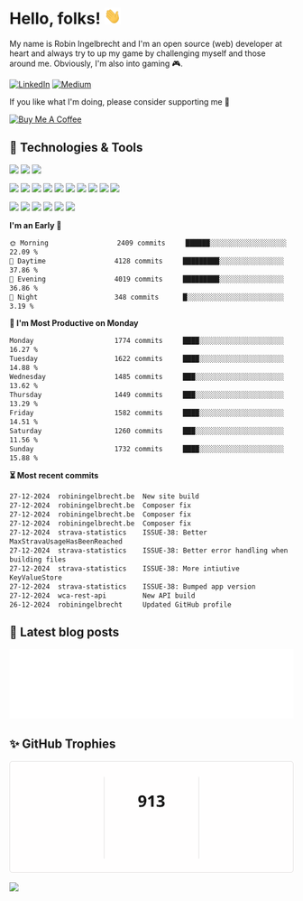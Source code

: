 # Hello, folks! <img src="https://raw.githubusercontent.com/robiningelbrecht/robiningelbrecht/master/wave.gif" width="30">
 
My name is Robin Ingelbrecht and I'm an open source (web) developer at heart and always try to up my game by challenging myself and those around me.
Obviously, I'm also into gaming 🎮.

[![LinkedIn](https://img.shields.io/badge/LinkedIn-0D61B8?style=flat&logo=linkedin&logoColor=white&color=0D61B8)](https://linkedin.com/in/robin-ingelbrecht) 
[![Medium](https://img.shields.io/badge/Medium-2bbc8a?style=flat&logo=medium&logoColor=white&color=2bbc8a)](https://ingelbrechtrobin.medium.com/) 

If you like what I'm doing, please consider supporting me 🙏

<a href="https://www.buymeacoffee.com/ingelbrecht" target="_blank"><img src="https://cdn.buymeacoffee.com/buttons/v2/default-yellow.png" alt="Buy Me A Coffee" style="height: 40px !important;" ></a>

## :wrench: Technologies & Tools
![](https://img.shields.io/badge/OS-Linux-informational?style=flat&logo=linux&logoColor=white&color=2bbc8a)
![](https://img.shields.io/badge/OS-Macos-informational?style=flat&logo=macos&logoColor=white&color=2bbc8a)
![](https://img.shields.io/badge/Editor-phpstorm-informational?style=flat&logo=phpstorm&logoColor=white&color=2bbc8a)

![](https://img.shields.io/badge/Code-Php-informational?style=flat&logo=php&logoColor=white&color=2bbc8a)
![](https://img.shields.io/badge/Framework-Symfony-informational?style=flat&logo=symfony&logoColor=white&color=2bbc8a)
![](https://img.shields.io/badge/Framework-Drupal-informational?style=flat&logo=drupal&logoColor=white&color=2bbc8a)
![](https://img.shields.io/badge/Framework-Laravel-informational?style=flat&logo=laravel&logoColor=white&color=2bbc8a)
![](https://img.shields.io/badge/Code-Python-informational?style=flat&logo=python&logoColor=white&color=2bbc8a)
![](https://img.shields.io/badge/Code-JavaScript-informational?style=flat&logo=javascript&logoColor=white&color=2bbc8a)
![](https://img.shields.io/badge/Code-css3-informational?style=flat&logo=css3&logoColor=white&color=2bbc8a)
![](https://img.shields.io/badge/Code-html5-informational?style=flat&logo=html5&logoColor=white&color=2bbc8a)
![](https://img.shields.io/badge/Code-chart.js-informational?style=flat&logo=chartdotjs&logoColor=white&color=2bbc8a)
![](https://img.shields.io/badge/Shell-Bash-informational?style=flat&logo=gnu-bash&logoColor=white&color=2bbc8a)

![](https://img.shields.io/badge/Tools-MySQL-informational?style=flat&logo=mysql&logoColor=white&color=2bbc8a)
![](https://img.shields.io/badge/Tools-MariaDB-informational?style=flat&logo=mariadb&logoColor=white&color=2bbc8a)
![](https://img.shields.io/badge/Tools-RabbitMQ-informational?style=flat&logo=rabbitmq&logoColor=white&color=2bbc8a)
![](https://img.shields.io/badge/Tools-Redis-informational?style=flat&logo=redis&logoColor=white&color=2bbc8a)
![](https://img.shields.io/badge/Devops-Docker-informational?style=flat&logo=docker&logoColor=white&color=2bbc8a)
![](https://img.shields.io/badge/GitHub-continuous%20integration-informational?style=flat&logo=github%20actions&logoColor=white&color=2bbc8a)

<!--START_SECTION:commits-per-day-time-->
**I&#039;m an Early 🐤**

```text
🌞 Morning                 2409 commits     ██████░░░░░░░░░░░░░░░░░░░   22.09 %
🌆 Daytime                 4128 commits     █████████░░░░░░░░░░░░░░░░   37.86 %
🌃 Evening                 4019 commits     █████████░░░░░░░░░░░░░░░░   36.86 %
🌙 Night                   348 commits      █░░░░░░░░░░░░░░░░░░░░░░░░   3.19 %
```
<!--END_SECTION:commits-per-day-time-->

<!--START_SECTION:commits-per-weekday-->
**📅 I&#039;m Most Productive on Monday**

```text
Monday                    1774 commits     ████░░░░░░░░░░░░░░░░░░░░░   16.27 %
Tuesday                   1622 commits     ████░░░░░░░░░░░░░░░░░░░░░   14.88 %
Wednesday                 1485 commits     ███░░░░░░░░░░░░░░░░░░░░░░   13.62 %
Thursday                  1449 commits     ███░░░░░░░░░░░░░░░░░░░░░░   13.29 %
Friday                    1582 commits     ████░░░░░░░░░░░░░░░░░░░░░   14.51 %
Saturday                  1260 commits     ███░░░░░░░░░░░░░░░░░░░░░░   11.56 %
Sunday                    1732 commits     ████░░░░░░░░░░░░░░░░░░░░░   15.88 %
```
<!--END_SECTION:commits-per-weekday-->

<!--START_SECTION:most-recent-commits-->
**⏳ Most recent commits**
                                        
```text
27-12-2024  robiningelbrecht.be  New site build
27-12-2024  robiningelbrecht.be  Composer fix
27-12-2024  robiningelbrecht.be  Composer fix
27-12-2024  robiningelbrecht.be  Composer fix
27-12-2024  strava-statistics    ISSUE-38: Better MaxStravaUsageHasBeenReached
27-12-2024  strava-statistics    ISSUE-38: Better error handling when building files
27-12-2024  strava-statistics    ISSUE-38: More intiutive KeyValueStore
27-12-2024  strava-statistics    ISSUE-38: Bumped app version
27-12-2024  wca-rest-api         New API build
26-12-2024  robiningelbrecht     Updated GitHub profile
```
<!--END_SECTION:most-recent-commits-->

## :pencil: Latest blog posts

<a target="_blank" href="https://ingelbrechtrobin.medium.com/"><img src="assets/medium-blog-posts.svg" /></a>

 ## :sparkles: GitHub Trophies

<img src="assets/github-streak-stats.svg"  alt="Robin Ingelbrecht's streak stats"/>

![](https://github-profile-trophy.vercel.app/?username=robiningelbrecht&theme=chalk&no-frame=false&no-bg=true&margin-w=4)
